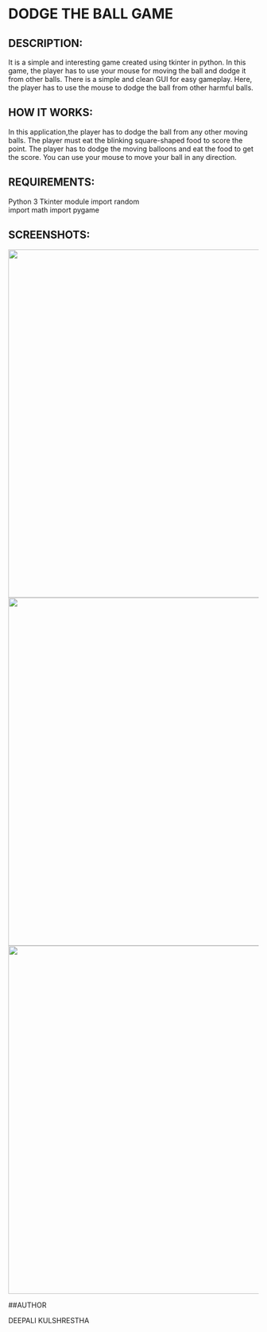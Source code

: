 # DODGE THE BALL GAME

## DESCRIPTION:
It is a simple and interesting game created using tkinter in python.
In this game, the player has to use your mouse for moving the ball and dodge it from other balls. There is a simple and clean GUI for easy gameplay.
Here, the player has to use the mouse to dodge the ball from other harmful balls.

## HOW IT WORKS:
In this application,the player has to dodge the ball from any other moving balls.
The player must eat the blinking square-shaped food to score the point.
The player has to dodge the moving balloons and eat the food to get the score.
You can use your mouse to move your ball in any direction.

## REQUIREMENTS:
Python 3
Tkinter module
import random  
import math 
import pygame

## SCREENSHOTS:

<p align="center">
  <img width = 700 src="images/capture1.jpg" /><br>
  <img width = 700 src="images/capture2.jpg" /><br>
  <img width = 700 src="images/capture3.jpg" /><br>
  
</p>

##AUTHOR

DEEPALI KULSHRESTHA
